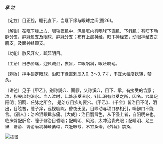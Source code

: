 ##### 承 泣

〔定位〕目正视，瞳孔直下，当眶下缘与眼球之间(图26)。

〔解剖〕在眶下缘上方，眼轮匝肌中，深层眶内有眼球下直肌，下斜肌；有眶下动脉分支，静脉属支及眼球、静脉分支；布有上颌神经，眶下神经支，动眼神经支之肌支，及面神经颧支。

〔功能〕散风泻火，疏邪明目。

〔主治〕目赤肿痛，迎风流泪，夜盲，口眼㖞斜，眼睑瞤动。

〔剌灸〕押手固定眼球，沿眶下缘直刺压入0. 3〜0. 7寸，不宜大幅度捻转，禁灸。

〔讲述〕见于《甲乙》。别称鼷穴、面髎，又称溪穴，目下。承，有接受的含意；泣，指哭出的泪水。当人泣时，此处承受泪水，针此泪有收受之所，因名。穴属足阳明；阳跷、任脉之所会， 是治疗目疾的要穴。《甲乙》、《千金》皆治目不明，泪出，目眩瞀，瞳子痒，远视䀮䀮，昏夜无见，目瞤动与项口参相引，㖞僻口不能言。《铜人》：治冷泪眼眦赤痛。《大成》：治目翳绿色，从下侵上者，自阳明来也。临床常配肝俞、瞳子髎治目昏暗；配睛明、风池、太冲治青光眼；配睛明、足三里、肝俞、肾俞治视神经萎缩。穴近眼球，不宜灸治，《外台》禁灸。

![插图](./img/图26.jpg)
